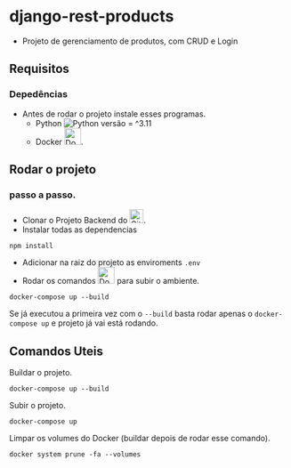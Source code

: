 # django-rest-products
- Projeto de gerenciamento de produtos, com CRUD e Login

## Requisitos
### Depedências
- Antes de rodar o projeto instale esses programas.
  - Python ![Python](https://img.shields.io/badge/python-00677a?style=for-the-badge&logo=python&logoColor=white) versão = ^3.11
  - Docker <img src="https://www.docker.com/wp-content/uploads/2022/03/vertical-logo-monochromatic.png" alt="Docker Logo" width="30px" />.



## Rodar o projeto
### passo a passo.
- Clonar o Projeto Backend do <img src="https://skillicons.dev/icons?i=github" height="25" alt="GitHub Icon" />.
- Instalar todas as dependencias
```
npm install
```


- Adicionar na raiz do projeto as enviroments ```.env```
- Rodar os comandos <img src="https://www.docker.com/wp-content/uploads/2022/03/vertical-logo-monochromatic.png" alt="Docker Logo" width="30px" /> para subir o ambiente.
```
docker-compose up --build
```
Se já executou a primeira vez com o ```--build``` basta rodar apenas o ```docker-compose up``` e projeto já vai está rodando.

## Comandos Uteis
Buildar o projeto.
```
docker-compose up --build
```
Subir o projeto.
```
docker-compose up
```
Limpar os volumes do Docker (buildar depois de rodar esse comando).
```
docker system prune -fa --volumes
```
